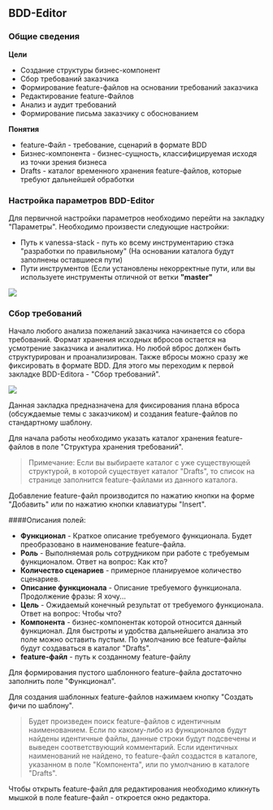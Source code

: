 ## BDD-Editor

### Общие сведения

**Цели**

  * Создание структуры бизнес-компонент
  * Сбор требований заказчика
  * Формирование feature-файлов на основании требований заказчика
  * Редактирование feature-Файлов
  * Анализ и аудит требований
  * Формирование письма заказчику с обоснованием
  
**Понятия**
 
  * feature-Файл - требование, сценарий в формате BDD
  * Бизнес-компонента - бизнес-сущность, классифицируемая исходя из точки зрения бизнеса
  * Drafts - каталог временного хранения feature-файлов, которые требуют дальнейшей обработки

### Настройка параметров BDD-Editor

Для первичной настройки параметров необходимо перейти на закладку "Параметры".
Необходимо произвести следующие настройки:

  * Путь к vanessa-stack - путь ко всему инструментарию стэка "разработки по правильному" (На основании каталога будут заполнены оставшиеся пути)
  * Пути инструментов (Если установлены некорректные пути, или вы используете инструменты отличной от ветки **"master"**
  
![](https://github.com/silverbulleters/vanessa-bdd-editor/blob/develop/doc/Images/%D0%9F%D0%B0%D1%80%D0%B0%D0%BC%D0%B5%D1%82%D1%80%D1%8B.png) 

### Сбор требований

Начало любого анализа пожеланий заказчика начинается со сбора требований.
Формат хранения исходных вбросов остается на усмотрение заказчика и аналитика. Но любой вброс должен быть структурирован и проанализирован. Также вбросы можно сразу же фиксировать в формате BDD.
Для этого мы переходим к первой закладке BDD-Editora - "Сбор требований".

![](https://github.com/silverbulleters/vanessa-bdd-editor/blob/develop/doc/Images/%D0%A1%D0%B1%D0%BE%D1%80%D0%A2%D1%80%D0%B5%D0%B1%D0%BE%D0%B2%D0%B0%D0%BD%D0%B8%D0%B91.png) 
     
Данная закладка предназначена для фиксирования плана вброса (обсуждаемые темы с заказчиком) и создания feature-файлов по стандартному шаблону.

Для начала работы необходимо указать каталог хранения feature-файлов в поле "Структура хранения требований".

> Примечание: Если вы выбираете каталог с уже существующей структурой, в которой существует каталог "Drafts", то список на странице заполнится feature-файлами из данного каталога. 

Добавление feature-файл производится по нажатию кнопки на форме "Добавить" или по нажатию кнопки клавиатуры "Insert".

####Описания полей:

  * **Функционал** - Краткое описание требуемого функционала. Будет преобразовано в наименование feature-файла.
  * **Роль** - Выполняемая роль сотрудником при работе с требуемым функционалом. Ответ на вопрос: Как кто?
  * **Количество сценариев** - примерное планируемое количество сценариев. 
  * **Описание функционала** - Описание требуемого функционала. Продолжение фразы: Я хочу...
  * **Цель** - Ожидаемый конечный результат от требуемого функционала. Ответ на вопрос: Чтобы что?
  * **Компонента** - бизнес-компонентак которой относится данный функционал. Для быстроты и удобства дальнейшего анализа это поле можно оставить пустым. По умолчанию все feature-файлы будут создаваться в каталог "Drafts".  
  * **feature-файл** - путь к созданному feature-файлу

Для формирования пустого шаблонного feature-файла достаточно заполнить поле "Функционал".

Для создания шаблонных feature-файлов нажимаем кнопку "Создать фичи по шаблону".

> Будет произведен поиск feature-файлов с идентичным наименованием. Если по какому-либо из функционалов будут найдены идентичные файлы, данные строки будут подсвечены и выведен соответствующий комментарий.
> Если идентичных наименований не найдено, то feature-файл создастся в каталоге, указанном в поле "Компонента", или по умолчанию в каталоге "Drafts".

Чтобы открыть feature-файл для редактирования необходимо кликнуть мышкой в поле feature-файл - откроется окно редактора.
